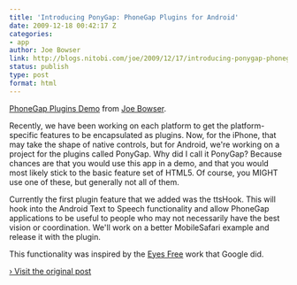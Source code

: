 ```yaml
---
title: 'Introducing PonyGap: PhoneGap Plugins for Android'
date: 2009-12-18 00:42:17 Z
categories:
- app
author: Joe Bowser
link: http://blogs.nitobi.com/joe/2009/12/17/introducing-ponygap-phonegap-plugins-for-android/
status: publish
type: post
format: html
---
```


[PhoneGap Plugins Demo](http://vimeo.com/8268566) from [Joe Bowser](http://vimeo.com/user2826993).

Recently, we have been working on each platform to get the platform-specific features to be encapsulated as plugins. Now, for the iPhone, that may take the shape of native controls, but for Android, we're working on a project for the plugins called PonyGap. Why did I call it PonyGap? Because chances are that you would use this app in a demo, and that you would most likely stick to the basic feature set of HTML5. Of course, you MIGHT use one of these, but generally not all of them.

Currently the first plugin feature that we added was the ttsHook. This will hook into the Android Text to Speech functionality and allow PhoneGap applications to be useful to people who may not necessarily have the best vision or coordination. We'll work on a better MobileSafari example and release it with the plugin.

This functionality was inspired by the [Eyes Free](http://code.google.com/p/eyes-free/) work that Google did.

[› Visit the original post](http://blogs.nitobi.com/joe/2009/12/17/introducing-ponygap-phonegap-plugins-for-android/)
